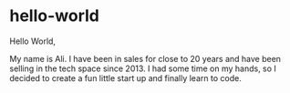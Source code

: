 # hello-world

Hello World,

My name is Ali. I have been in sales for close to 20 years and have been selling in the tech space since 2013. I had some time on my hands, so I decided to create a fun little start up and finally learn to code.

